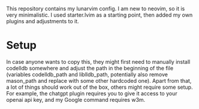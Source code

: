 This repository contains my lunarvim config. I am new to neovim, so it is very minimalistic. I used starter.lvim as a starting point, then added my own plugins and adjustments to it.

# Setup
In case anyone wants to copy this, they might first need to manually install codelldb somewhere and adjust the path in the beginning of the file (variables codelldb_path and liblldb_path, potentially also remove mason_path and replace with some other hardcoded one).
Apart from that, a lot of things should work out of the box, others might require some setup. For example, the chatgpt plugin requires you to give it access to your openai api key, and my Google command requires w3m.
